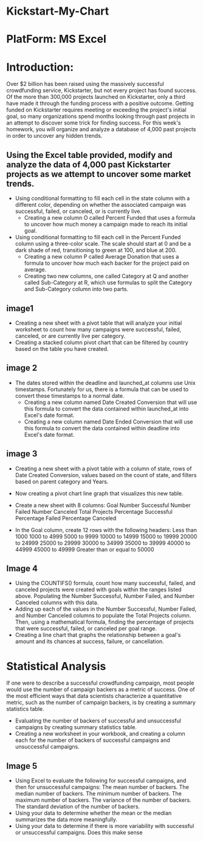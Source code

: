 # Kickstart-My-Chart

# PlatForm: MS Excel

# Introduction:
Over $2 billion has been raised using the massively successful crowdfunding service, Kickstarter, but not every project has found success. Of the more than 300,000 projects launched on Kickstarter, only a third have made it through the funding process with a positive outcome.
Getting funded on Kickstarter requires meeting or exceeding the project's initial goal, so many organizations spend months looking through past projects in an attempt to discover some trick for finding success. For this week's homework, you will organize and analyze a database of 4,000 past projects in order to uncover any hidden trends.

## Using the Excel table provided, modify and analyze the data of 4,000 past Kickstarter projects as we attempt to uncover some market trends.

* Using conditional formatting to fill each cell in the state column with a different color, depending on whether the associated campaign was successful, failed, or canceled, or is currently live.
  * Creating a new column O called Percent Funded that uses a formula to uncover how much money a campaign made to reach its initial goal.
* Using conditional formatting to fill each cell in the Percent Funded column using a three-color scale. The scale should start at 0 and be a dark shade of red, transitioning to green at 100, and blue at 200.
  * Creating a new column P called Average Donation that uses a formula to uncover how much each backer for the project paid on average.
  * Creating two new columns, one called Category at Q and another called Sub-Category at R, which use formulas to split the Category and Sub-Category column into two parts.

## image1

* Creating a new sheet with a pivot table that will analyze your initial worksheet to count how many campaigns were successful, failed, canceled, or are currently live per category.
* Creating a stacked column pivot chart that can be filtered by country based on the table you have created.

## image 2

* The dates stored within the deadline and launched_at columns use Unix timestamps. Fortunately for us, there is a formula that can be used to convert these timestamps to a normal date.
  * Creating a new column named Date Created Conversion that will use this formula to convert the data contained within launched_at into Excel's date format.
  * Creating a new column named Date Ended Conversion that will use this formula to convert the data contained within deadline into Excel's date format.
  
## image 3

  * Creating a new sheet with a pivot table with a column of state, rows of Date Created Conversion, values based on the count of state, and filters based on parent category and Years.
  * Now creating a pivot chart line graph that visualizes this new table.
  
  
* Create a new sheet with 8 columns:
Goal
Number Successful
Number Failed
Number Canceled
Total Projects
Percentage Successful
Percentage Failed
Percentage Canceled

* In the Goal column, create 12 rows with the following headers:
Less than 1000
1000 to 4999
5000 to 9999
10000 to 14999
15000 to 19999
20000 to 24999
25000 to 29999
30000 to 34999
35000 to 39999
40000 to 44999
45000 to 49999
Greater than or equal to 50000

## Image 4
* Using the COUNTIFS() formula, count how many successful, failed, and canceled projects were created with goals within the ranges listed above. Populating the Number Successful, Number Failed, and Number Canceled columns with this data.
* Adding up each of the values in the Number Successful, Number Failed, and Number Canceled columns to populate the Total Projects column. Then, using a mathematical formula, finding the percentage of projects that were successful, failed, or canceled per goal range.
* Creating a line chart that graphs the relationship between a goal's amount and its chances at success, failure, or cancellation.


# Statistical Analysis

If one were to describe a successful crowdfunding campaign, most people would use the number of campaign backers as a metric of success. One of the most efficient ways that data scientists characterize a quantitative metric, such as the number of campaign backers, is by creating a summary statistics table.
* Evaluating the number of backers of successful and unsuccessful campaigns by creating summary statistics table.
* Creating a new worksheet in your workbook, and creating a column each for the number of backers of successful campaigns and unsuccessful campaigns.

## Image 5

* Using Excel to evaluate the following for successful campaigns, and then for unsuccessful campaigns:
The mean number of backers.
The median number of backers.
The minimum number of backers.
The maximum number of backers.
The variance of the number of backers.
The standard deviation of the number of backers.
* Using your data to determine whether the mean or the median summarizes the data more meaningfully.
* Using your data to determine if there is more variability with successful or unsuccessful campaigns. Does this make sense
